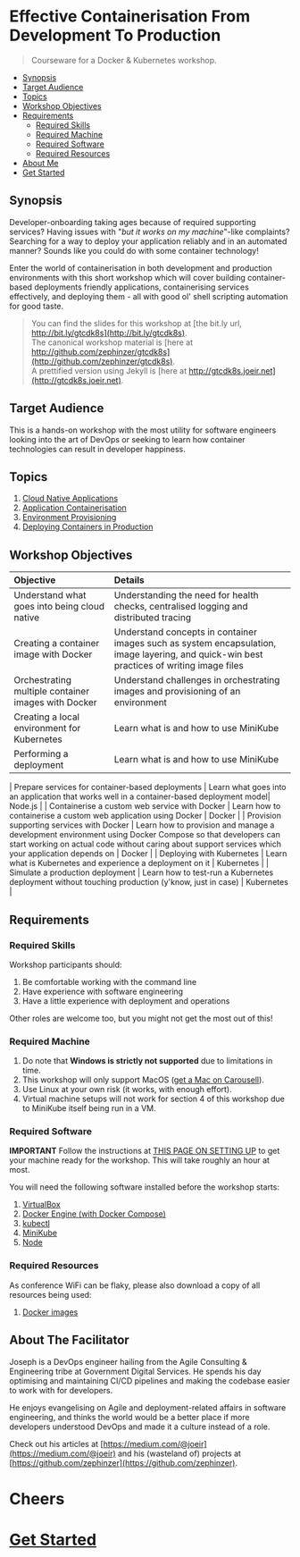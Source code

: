 # Effective Containerisation From Development To Production
> Courseware for a Docker & Kubernetes workshop.

- [Synopsis](#synopsis)
- [Target Audience](#target-audience)
- [Topics](#topics)
- [Workshop Objectives](#workshop-objectives)
- [Requirements](#requirements)
  - [Required Skills](#required-skills)
  - [Required Machine](#required-machine)
  - [Required Software](#required-software)
  - [Required Resources](#required-resources)
- [About Me](#about-the-facilitator)
- [Get Started](#get-started)

## Synopsis
Developer-onboarding taking ages because of required supporting services? Having issues with "*but it works on my machine*"-like complaints? Searching for a way to deploy your application reliably and in an automated manner? Sounds like you could do with some container technology!

Enter the world of containerisation in both development and production environments with this short workshop which will cover building container-based deployments friendly applications, containerising services effectively, and deploying them - all with good ol' shell scripting automation for good taste.

> You can find the slides for this workshop at [the bit.ly url, http://bit.ly/gtcdk8s](http://bit.ly/gtcdk8s).  
> The canonical workshop material is [here at http://github.com/zephinzer/gtcdk8s](http://github.com/zephinzer/gtcdk8s).  
> A prettified version using Jekyll is [here at http://gtcdk8s.joeir.net](http://gtcdk8s.joeir.net).

## Target Audience
This is a hands-on workshop with the most utility for software engineers looking into the art of DevOps or seeking to learn how container technologies can result in developer happiness.

## Topics
1. [Cloud Native Applications](./01-application/README.md)
2. [Application Containerisation](./02-containerising/README.md)
3. [Environment Provisioning](./03-provisioning/README.md)
4. [Deploying Containers in Production](./04-deploying/README.md)

## Workshop Objectives

| Objective | Details |
| :-------- | :------ |
| Understand what goes into being cloud native | Understanding the need for health checks, centralised logging and distributed tracing |
| Creating a container image with Docker | Understand concepts in container images such as system encapsulation, image layering, and quick-win best practices of writing image files |
| Orchestrating multiple container images with Docker | Understand challenges in orchestrating images and provisioning of an environment |
| Creating a local environment for Kubernetes | Learn what is and how to use MiniKube |
| Performing a deployment  | Learn what is and how to use MiniKube |

| Prepare services for container-based deployments | Learn what goes into an application that works well in a container-based deployment model| Node.js |
| Containerise a custom web service with Docker | Learn how to containerise a custom web application using Docker | Docker |
| Provision supporting services with Docker | Learn how to provision and manage a development environment using Docker Compose so that developers can start working on actual code without caring about support services which your application depends on | Docker |
| Deploying with Kubernetes | Learn what is Kubernetes and experience a deployment on it | Kubernetes |
| Simulate a production deployment | Learn how to test-run a Kubernetes deployment without touching production (y'know, just in case) | Kubernetes |

## Requirements
### Required Skills
Workshop participants should:
1. Be comfortable working with the command line
2. Have experience with software engineering
3. Have a little experience with deployment and operations

Other roles are welcome too, but you might not get the most out of this!

### Required Machine
1. Do note that **Windows is strictly not supported** due to limitations in time.
2. This workshop will only support MacOS ([get a Mac on Carousell](https://sg.carousell.com/search/products/?query=macbook%20pro%202015)).
3. Use Linux at your own risk (it works, with enough effort).
4. Virtual machine setups will not work for section 4 of this workshop due to MiniKube itself being run in a VM.

### Required Software
**IMPORTANT** Follow the instructions at [THIS PAGE ON SETTING UP](./00-setup/README.md) to get your machine ready for the workshop. This will take roughly an hour at most.

You will need the following software installed before the workshop starts:

1. [VirtualBox](./00-setup/README.md#virtualbox)
2. [Docker Engine (with Docker Compose)](./00-setup/README.md#docker-with-compose)
3. [kubectl](./00-setup/README.md#kubectl)
4. [MiniKube](./00-setup/README.md#minikube)
5. [Node](./00-setup/README.md#node)

### Required Resources
As conference WiFi can be flaky, please also download a copy of all resources being used:

1. [Docker images](./00-setup/README.md#external-docker-images)

## About The Facilitator
Joseph is a DevOps engineer hailing from the Agile Consulting & Engineering tribe at Government Digital Services. He spends his day optimising and maintaining CI/CD pipelines and making the codebase easier to work with for developers.

He enjoys evangelising on Agile and deployment-related affairs in software engineering, and thinks the world would be a better place if more developers understood DevOps and made it a culture instead of a role.

Check out his articles at [https://medium.com/@joeir](https://medium.com/@joeir) and his (wasteland of) projects at [https://github.com/zephinzer](https://github.com/zephinzer).

# Cheers

# [Get Started](./00-setup/README.md)